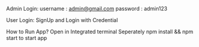 
Admin Login:
username : admin@gmail.com
password : admin123

User Login:
SignUp and Login with Credential

How to Run App?
Open in Integrated terminal Seperately
npm install && npm start to start app 

